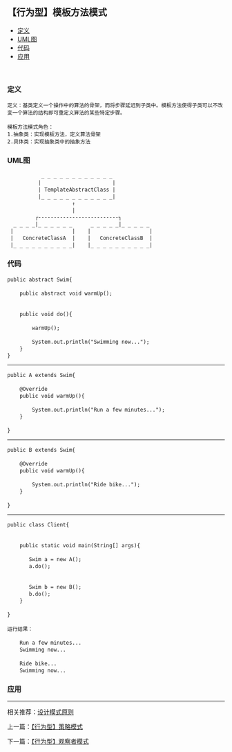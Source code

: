 

## 【行为型】模板方法模式

*   [定义](#define)
*   [UML图](#UML)
*   [代码](#code)
*   [应用](#app)


<img src="/logo.jpg" width="0" height="0" />

<h3 id="define">定义</h3>

    定义：基类定义一个操作中的算法的骨架，而将步骤延迟到子类中。模板方法使得子类可以不改变一个算法的结构即可重定义算法的某些特定步骤。
    
    模板方法模式角色：
    1.抽象类：实现模板方法，定义算法骨架
    2.具体类：实现抽象类中的抽象方法

<h3 id="UML">UML图</h3>

               _ _ _ _ _ _ _ _ _ _ _ _
              |                       |
              | TemplateAbstractClass |
              |_ _ _ _ _ _ _ _ _ _ _ _|
                         ↑      
                         | 
             ┌--------------------------┐        
      _ _ _ _|_ _ _ _ _ _      _ _ _ _ _|_ _ _ _ _ 
     |                   |    |                   |
     |   ConcreteClassA  |    |   ConcreteClassB  |
     |_ _ _ _ _ _ _ _ _ _|    |_ _ _ _ _ _ _ _ _ _|

   

<h3 id="code">代码</h3>

    public abstract Swim{

        public abstract void warmUp();
        
        
        public void do(){
        
            warmUp();
            
            System.out.println("Swimming now...");
        }
    }


***

    public A extends Swim{
    
        @Override
        public void warmUp(){
        
            System.out.println("Run a few minutes...");
        }
    
    }

***

    public B extends Swim{
    
        @Override
        public void warmUp(){
        
            System.out.println("Ride bike...");
        }
    
    }
***

  
    public class Client{


        public static void main(String[] args){
            
           Swim a = new A();
           a.do();
           
           
           Swim b = new B();
           b.do();
        }

    }

    运行结果：

        Run a few minutes...
        Swimming now...

        Ride bike...
        Swimming now...
        



<h3 id="app">应用</h3>



***

相关推荐：[设计模式原则](./Principle)


上一篇：[【行为型】策略模式](./Strategy)

下一篇：[【行为型】观察者模式](./Observer)







